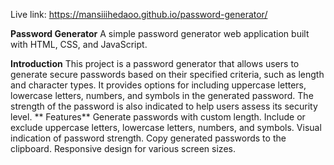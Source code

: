 Live link: https://mansiiihedaoo.github.io/password-generator/

**Password Generator**
A simple password generator web application built with HTML, CSS, and JavaScript.


**Introduction**
This project is a password generator that allows users to generate secure passwords based on their specified criteria, such as length and character types. It provides options for including uppercase letters, lowercase letters, numbers, and symbols in the generated password. The strength of the password is also indicated to help users assess its security level.
**
Features**
Generate passwords with custom length.
Include or exclude uppercase letters, lowercase letters, numbers, and symbols.
Visual indication of password strength.
Copy generated passwords to the clipboard.
Responsive design for various screen sizes.
